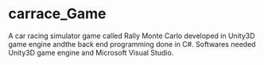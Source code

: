 # carrace_Game
A car racing simulator game called Rally Monte Carlo developed in Unity3D game engine andthe back end programming done in C#. Softwares needed Unity3D game engine and Microsoft Visual Studio.
